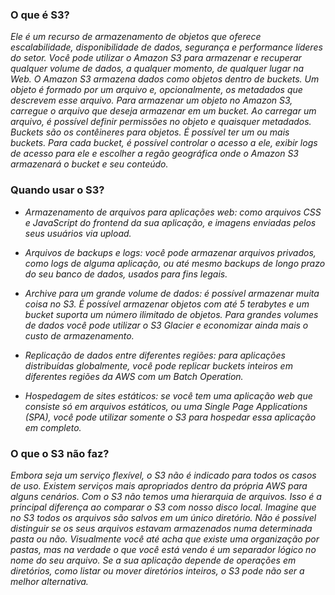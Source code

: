 ### O que é S3?

*Ele é um recurso de armazenamento de objetos que oferece escalabilidade, disponibilidade de dados, segurança e performance líderes do setor. Você pode utilizar o Amazon S3 para armazenar e recuperar qualquer volume de dados, a qualquer momento, de qualquer lugar na Web. O Amazon S3 armazena dados como objetos dentro de buckets. Um objeto é formado por um arquivo e, opcionalmente, os metadados que descrevem esse arquivo. Para armazenar um objeto no Amazon S3, carregue o arquivo que deseja armazenar em um bucket. Ao carregar um arquivo, é possível definir permissões no objeto e quaisquer metadados. Buckets são os contêineres para objetos. É possível ter um ou mais buckets. Para cada bucket, é possível controlar o acesso a ele, exibir logs de acesso para ele e escolher a regão geográfica onde o Amazon S3 armazenará o bucket e seu conteúdo.*

### Quando usar o S3?

- *Armazenamento de arquivos para aplicações web: como arquivos CSS e JavaScript do frontend da sua aplicação, e imagens enviadas pelos seus usuários via upload.*

- *Arquivos de backups e logs: você pode armazenar arquivos privados, como logs de alguma aplicação, ou até mesmo backups de longo prazo do seu banco de dados, usados para fins legais.*

- *Archive para um grande volume de dados: é possível armazenar muita coisa no S3. É possível armazenar objetos com até 5 terabytes e um bucket suporta um número ilimitado de objetos. Para grandes volumes de dados você pode utilizar o S3 Glacier e economizar ainda mais o custo de armazenamento.*

- *Replicação de dados entre diferentes regiões: para aplicações distribuídas globalmente, você pode replicar buckets inteiros em diferentes regiões da AWS com um Batch Operation.*

- *Hospedagem de sites estáticos: se você tem uma aplicação web que consiste só em arquivos estáticos, ou uma Single Page Applications (SPA), você pode utilizar somente o S3 para hospedar essa aplicação em completo.*

### O que o S3 não faz?

*Embora seja um serviço flexível, o S3 não é indicado para todos os casos de uso. Existem serviços mais apropriados dentro da própria AWS para alguns cenários. Com o S3 não temos uma hierarquia de arquivos. Isso é a principal diferença ao comparar o S3 com nosso disco local. Imagine que no S3 todos os arquivos são salvos em um único diretório. Não é possível distinguir se os seus arquivos estavam armazenados numa determinada pasta ou não. Visualmente você até acha que existe uma organização por pastas, mas na verdade o que você está vendo é um separador lógico no nome do seu arquivo. Se a sua aplicação depende de operações em diretórios, como listar ou mover diretórios inteiros, o S3 pode não ser a melhor alternativa.*
